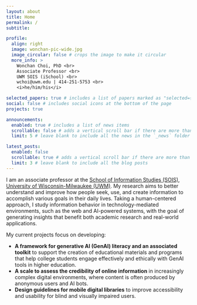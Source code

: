 ```yaml
---
layout: about
title: Home
permalink: /
subtitle: 

profile:
  align: right
  image: wonchan-pic-wide.jpg
  image_circular: false # crops the image to make it circular
  more_info: >
    Wonchan Choi, PhD <br>
    Associate Professor <br>
    UWM SOIS (iSchool) <br>
    wchoi@uwm.edu | 414-251-5753 <br>
    <i>he/him/his</i>

selected_papers: true # includes a list of papers marked as "selected={true}"
social: false # includes social icons at the bottom of the page
projects: true

announcements:
  enabled: true # includes a list of news items
  scrollable: false # adds a vertical scroll bar if there are more than 3 news items
  limit: 5 # leave blank to include all the news in the `_news` folder

latest_posts:
  enabled: false
  scrollable: true # adds a vertical scroll bar if there are more than 3 new posts items
  limit: 3 # leave blank to include all the blog posts
---
```


I am an associate professor at the [School of Information Studies (SOIS)](https://uwm.edu/informationstudies/), [University of Wisconsin-Milwaukee (UWM)](https://uwm.edu/). My research aims to better understand and improve how people seek, use, and create information to accomplish various goals in their daily lives. Taking a human-centered approach, I study information behavior in technology-mediated environments, such as the web and AI-powered systems, with the goal of generating insights that benefit both academic research and real-world applications.

My current projects focus on developing:

* **A framework for generative AI (GenAI) literacy and an associated toolkit** to support the creation of educational materials and programs that help college students engage effectively and ethically with GenAI tools in higher education.
* **A scale to assess the credibility of online information** in increasingly complex digital environments, where content is often produced by anonymous users and AI bots.
* **Design guidelines for mobile digital libraries** to improve accessibility and usability for blind and visually impaired users.

